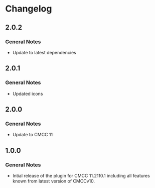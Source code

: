 Changelog
================================================================================

2.0.2
--------------------------------------------------------------------------------

### General Notes

* Update to latest dependencies

2.0.1
--------------------------------------------------------------------------------

### General Notes

* Updated icons

2.0.0
--------------------------------------------------------------------------------

### General Notes

* Update to CMCC 11

1.0.0
--------------------------------------------------------------------------------

### General Notes

* Intial release of the plugin for CMCC 11.2110.1 including all features known from latest version of CMCCv10.
